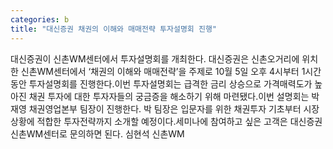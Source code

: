 ```yaml
---
categories: b
title: "대신증권 채권의 이해와 매매전략 투자설명회 진행"
---
```

대신증권이 신촌WM센터에서 투자설명회를 개최한다. 대신증권은 신촌오거리에 위치한 신촌WM센터에서 ‘채권의 이해와 매매전략’을 주제로 10월 5일 오후 4시부터 1시간동안 투자설명회를 진행한다.이번 투자설명회는 급격한 금리 상승으로 가격매력도가 높아진 채권 투자에 대한 투자자들의 궁금증을 해소하기 위해 마련됐다.이번 설명회는 박재영 채권영업본부 팀장이 진행한다. 박 팀장은 입문자를 위한 채권투자 기초부터 시장상황에 적합한 투자전략까지 소개할 예정이다.세미나에 참여하고 싶은 고객은 대신증권 신촌WM센터로 문의하면 된다. 심현석 신촌WM